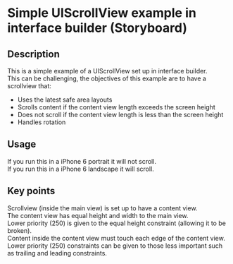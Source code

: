 # Simple UIScrollView example in interface builder (Storyboard)

## Description
This is a simple example of a UIScrollView set up in interface builder.  
This can be challenging, the objectives of this example are to have a scrollview that:

* Uses the latest safe area layouts
* Scrolls content if the content view length exceeds the screen height
* Does not scroll if the content view length is less than the screen height
* Handles rotation

## Usage
If you run this in a iPhone 6 portrait it will not scroll.  
If you run this in a iPhone 6 landscape it will scroll.

## Key points
Scrollview (inside the main view) is set up to have a content view.  
The content view has equal height and width to the main view.  
Lower priority (250) is given to the equal height constraint (allowing it to be broken).  
Content inside the content view must touch each edge of the content view.  
Lower priority (250) constraints can be given to those less important such as trailing and leading constraints.

